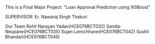 This is a Final Major Project: 
	"Loan Approval Prediction using XGBoost"



SUPERVISOR:
Er. Nawaraj Singh Thakuri



Our Team
Rohit Narayan Yadav(HCE076BCT032)
Sandip Neupane(HCE076BCT035)
Sujan Lamichhane(HCE076BCT042)
Sushil Bhandari(HCE076BCT045)
